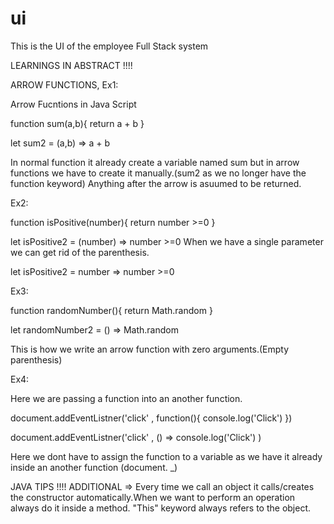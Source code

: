 # ui
 This is the UI of the employee Full Stack system

 LEARNINGS IN ABSTRACT !!!!

ARROW FUNCTIONS,
Ex1:

 Arrow Fucntions in Java Script

 function sum(a,b){
    return a + b
 }

 let sum2 = (a,b) => a + b


In normal function it already create a variable named sum but in arrow functions we have to create it manually.(sum2 as we no longer have the function keyword)
Anything after the arrow is asuumed to be returned.


Ex2:

function isPositive(number){
    return number >=0
}

let isPositive2 = (number) => number >=0
When we have a single parameter we can get rid of the parenthesis.

let isPositive2 = number => number >=0

Ex3:

function randomNumber(){
    return Math.random
}

let randomNumber2 = () => Math.random

This is how we write an arrow function with zero arguments.(Empty parenthesis)

Ex4:

Here we are passing a function into an another function.

document.addEventListner('click' , function(){
    console.log('Click')
})

document.addEventListner('click' , () => console.log('Click') )

Here we dont have to assign the function to a variable as we have it already inside an another function (document. _)


JAVA TIPS !!!!
ADDITIONAL => Every time we call an object it calls/creates the constructor automatically.When we want to perform an operation always do it inside a method.
"This" keyword always refers to the object. 

















